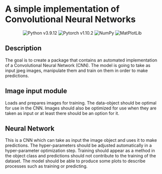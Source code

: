 <h1>A simple implementation of Convolutional Neural Networks</h1>

<div align="center">
    <img src="https://img.shields.io/badge/Python-3.9.12-blue" alt="Python v3.9.12">
    <img src="https://img.shields.io/badge/PyTorch-1.10.2-blue" alt="Pytorch v1.10.2">
    <img src="https://img.shields.io/badge/NumPy-1.23.3-blue" alt="NumPy">
    <img src="https://img.shields.io/badge/MatPlotLib-3.5.2-blue" alt="MatPlotLib">
</div>

<h2>Description</h2>

<p>
    The goal is to create a package that contains an automated implementation of a Convolutional Neural Network (CNN). 
    The model is going to take as input jpeg images, manipulate them and train on them in order to make predictions.
</p>

<h2>Image input module</h2>
<p>
    Loads and prepares images for training. The data-object should be optimal for use in the CNN. Images should also be 
    optimized for use when they are taken as input or at least there should be an option for it.
</p>

<h2>Neural Network</h2>
<p>
    This is a CNN which can take as input the image object and uses it to make predictions. The hyper-parameters should be 
    adjusted automatically in a hyper-parameter optimization step. Training should appear as a method in the object class and
    predictions should not contribute to the training of the dataset. The model should be able to produce some plots to 
    describe processes such as training or predicting.
</p>

